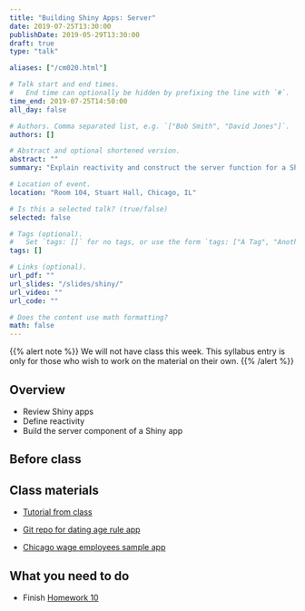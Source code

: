 ```yaml
---
title: "Building Shiny Apps: Server"
date: 2019-07-25T13:30:00
publishDate: 2019-05-29T13:30:00
draft: true
type: "talk"

aliases: ["/cm020.html"]

# Talk start and end times.
#   End time can optionally be hidden by prefixing the line with `#`.
time_end: 2019-07-25T14:50:00
all_day: false

# Authors. Comma separated list, e.g. `["Bob Smith", "David Jones"]`.
authors: []

# Abstract and optional shortened version.
abstract: ""
summary: "Explain reactivity and construct the server function for a Shiny application."

# Location of event.
location: "Room 104, Stuart Hall, Chicago, IL"

# Is this a selected talk? (true/false)
selected: false

# Tags (optional).
#   Set `tags: []` for no tags, or use the form `tags: ["A Tag", "Another Tag"]` for one or more tags.
tags: []

# Links (optional).
url_pdf: ""
url_slides: "/slides/shiny/"
url_video: ""
url_code: ""

# Does the content use math formatting?
math: false
---
```




{{% alert note %}}
We will not have class this week. This syllabus entry is only for those who wish to work on the material on their own.
{{% /alert %}}

## Overview

* Review Shiny apps
* Define reactivity
* Build the server component of a Shiny app

## Before class

## Class materials

* [Tutorial from class](/notes/shiny/)

* [Git repo for dating age rule app](https://github.com/bensoltoff/age-rule)
* [Chicago wage employees sample app](https://bensoltoff.shinyapps.io/chicago-employees/)

## What you need to do

* Finish [Homework 10](/homework/shiny/)

